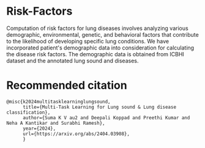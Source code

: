 # Risk-Factors
Computation of risk factors for lung diseases involves analyzing various demographic, environmental, genetic, and behavioral factors that contribute to the likelihood of developing specific lung conditions. We have incorporated patient's demographic data into consideration for calculating the disease risk factors. The demographic data is obtained from ICBHI dataset and the annotated lung sound and diseases.
# Recommended citation

    @misc{k2024multitasklearninglungsound,
          title={Multi-Task Learning for Lung sound & Lung disease classification}, 
          author={Suma K V au2 and Deepali Koppad and Preethi Kumar and Neha A Kantikar and Surabhi Ramesh},
          year={2024},
          url={https://arxiv.org/abs/2404.03908}, 
          }
